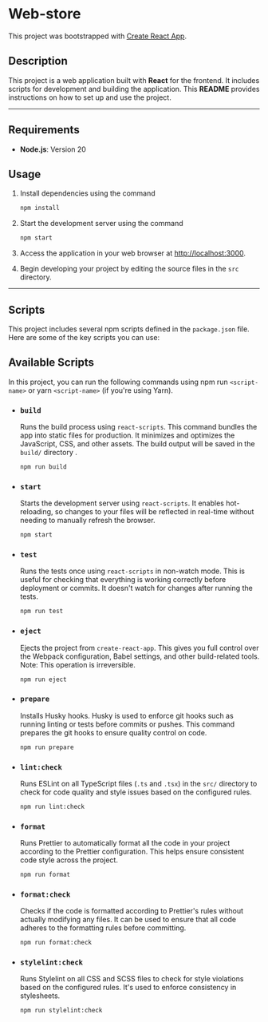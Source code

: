 # Web-store

This project was bootstrapped with [Create React App](https://github.com/facebook/create-react-app).

## Description

This project is a web application built with **React** for the frontend. It includes scripts for development and building the application. This **README** provides instructions on how to set up and use the project.

---

## Requirements

- **Node.js**: Version 20

## Usage

1. Install dependencies using the command

   ```bash
   npm install
   ```

2. Start the development server using the command

   ```bash
   npm start
   ```

3. Access the application in your web browser at [http://localhost:3000](http://localhost:3000).
4. Begin developing your project by editing the source files in the `src` directory.

---

## Scripts

This project includes several npm scripts defined in the `package.json` file. Here are some of the key scripts you can use:

## Available Scripts

In this project, you can run the following commands using npm run `<script-name>` or yarn `<script-name>` (if you're using Yarn).

- ### `build`

  Runs the build process using `react-scripts`. This command bundles the app into static files for production. It minimizes and optimizes the JavaScript, CSS, and other assets. The build output will be saved in the `build/` directory .

  ```bash
  npm run build
  ```

- ### `start`

  Starts the development server using `react-scripts`. It enables hot-reloading, so changes to your files will be reflected in real-time without needing to manually refresh the browser.

  ```bash
  npm start
  ```

- ### `test`

  Runs the tests once using `react-scripts` in non-watch mode. This is useful for checking that everything is working correctly before deployment or commits. It doesn't watch for changes after running the tests.

  ```bash
  npm run test
  ```

- ### `eject`

  Ejects the project from `create-react-app`. This gives you full control over the Webpack configuration, Babel settings, and other build-related tools. Note: This operation is irreversible.

  ```bash
  npm run eject
  ```

- ### `prepare`

  Installs Husky hooks. Husky is used to enforce git hooks such as running linting or tests before commits or pushes. This command prepares the git hooks to ensure quality control on code.

  ```bash
  npm run prepare
  ```

- ### `lint:check`

  Runs ESLint on all TypeScript files (`.ts` and `.tsx`) in the `src/` directory to check for code quality and style issues based on the configured rules.

  ```bash
  npm run lint:check
  ```

- ### `format`

  Runs Prettier to automatically format all the code in your project according to the Prettier configuration. This helps ensure consistent code style across the project.

  ```bash
  npm run format
  ```

- ### `format:check`

  Checks if the code is formatted according to Prettier's rules without actually modifying any files. It can be used to ensure that all code adheres to the formatting rules before committing.

  ```bash
  npm run format:check
  ```

- ### `stylelint:check`

  Runs Stylelint on all CSS and SCSS files to check for style violations based on the configured rules. It's used to enforce consistency in stylesheets.

  ```bash
  npm run stylelint:check
  ```
